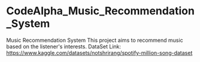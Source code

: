 # CodeAlpha_Music_Recommendation_System
Music Recommendation System
This project aims to recommend music based on the listener's interests.
DataSet Link: https://www.kaggle.com/datasets/notshrirang/spotify-million-song-dataset
